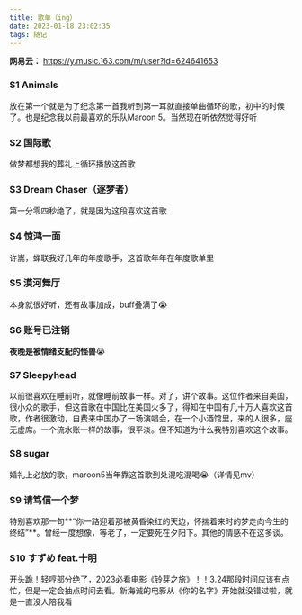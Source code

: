 ```yaml
---
title: 歌单（ing）
date: 2023-01-18 23:02:35
tags: 随记
---
```


**网易云：** https://y.music.163.com/m/user?id=624641653

### S1 Animals

放在第一个就是为了纪念第一首我听到第一耳就直接单曲循环的歌，初中的时候了。也是纪念我以前最喜欢的乐队Maroon 5。当然现在听依然觉得好听



### S2 国际歌  

做梦都想我的葬礼上循环播放这首歌



### S3 Dream Chaser（逐梦者）

第一分零四秒绝了，就是因为这段喜欢这首歌

###  

### S4 惊鸿一面 

许嵩，蝉联我好几年的年度歌手，这首歌年年在年度歌单里



### S5 漠河舞厅

本身就很好听，还有故事加成，buff叠满了😭



### S6 账号已注销

**夜晚是被情绪支配的怪兽**😭



### S7  Sleepyhead

以前很喜欢在睡前听，就像睡前故事一样。对了，讲个故事。这位作者来自美国，很小众的歌手，但这首歌在中国比在美国火多了，得知在中国有几十万人喜欢这首歌，作者很激动，自费来中国办了一场演唱会，在一个小酒馆里，来的人很多，座无虚席。一个流水账一样的故事，很平淡。但不知道为什么我特别喜欢这个故事。



### S8 sugar

婚礼上必放的歌，maroon5当年靠这首歌到处混吃混喝😭（详情见mv）



### S9 请笃信一个梦

特别喜欢那一句**“你一路迎着那被黄昏染红的天边，怀揣着来时的梦走向今生的终结”**。曾经一度想像，等老了，一定要死在夕阳下。其他的情感不在这多谈。



### S10 すずめ feat.十明

开头跪！轻哼部分绝了，2023必看电影《铃芽之旅》！！3.24那段时间应该有点忙，但是一定会抽点时间去看。新海诚的电影从《你的名字》开始就没错过啦，就是一直没人陪我看

